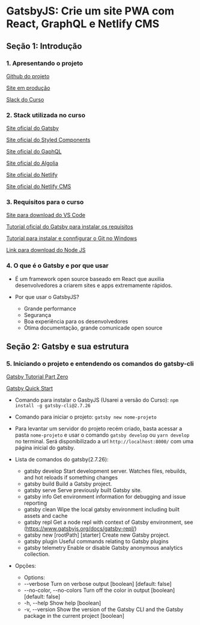 # GatsbyJS: Crie um site PWA com React, GraphQL e Netlify CMS

## Seção 1: Introdução

### 1. Apresentando o projeto

[Github do projeto](https://github.com/willianjusten/gatsby-course/)

[Site em produção](https://gatsby-course-will.netlify.app/)

[Slack do Curso](https://willianjusten-cursos.slack.com/ssb/redirect)

### 2. Stack utilizada no curso

[Site oficial do Gatsby](https://www.gatsbyjs.com/)

[Site oficial do Styled Components](https://styled-components.com/)

[Site oficial do GaphQL](https://graphql.org/)

[Site oficial do Algolia](https://www.algolia.com/)

[Site oficial do Netlify](https://www.netlify.com/)

[Site oficial do Netlify CMS](https://www.netlifycms.org/)

### 3. Requisitos para o curso

[Site para download do VS Code](https://code.visualstudio.com/)

[Tutorial oficial do Gatsby para instalar os requisitos](https://www.gatsbyjs.com/docs/tutorial/part-zero/)

[Tutorial para instalar e connfigurar o Git no Windows](https://www.atlassian.com/git/tutorials/install-git#windows)

[Link para download do Node JS](https://nodejs.org/en/download/)

### 4. O que é o Gatsby e por que usar

* É um framework open source baseado em React que auxilia desenvolvedores a criarem sites e apps extremamente rápidos.

* Por que usar o GatsbyJS?
    * Grande performance
    * Segurança
    * Boa experiência para os desenvolvedores
    * Ótima documentação, grande comunicade open source

## Seção 2: Gatsby e sua estrutura

### 5. Iniciando o projeto e entendendo os comandos do gatsby-cli

[Gatsby Tutorial Part Zero](https://www.gatsbyjs.com/docs/tutorial/part-zero/)

[Gatsby Quick Start](https://www.gatsbyjs.com/docs/quick-start)

* Comando para instalar o GasbyJS (Usarei a versão do Curso): `npm install -g gatsby-cli@2.7.26`

* Comando para iniciar o projeto: `gatsby new nome-projeto`

* Para levantar um servidor do projeto recém criado, basta acessar a pasta `nome-projeto` e usar o comando `gatsby develop` ou `yarn develop` no terminal. Será disponibilizado a url `http://localhost:8000/` com uma página inicial do gatsby.

* Lista de comandos do gatsby(2.7.26):
    * gatsby develop                   Start development server. Watches files, rebuilds, and hot reloads if something changes
    * gatsby build                     Build a Gatsby project.
    * gatsby serve                     Serve previously built Gatsby site.
    * gatsby info                      Get environment information for debugging and issue reporting
    * gatsby clean                     Wipe the local gatsby environment including built assets and cache
    * gatsby repl                      Get a node repl with context of Gatsby environment, see (https://www.gatsbyjs.org/docs/gatsby-repl/)
    * gatsby new [rootPath] [starter]  Create new Gatsby project.
    * gatsby plugin                    Useful commands relating to Gatsby plugins
    * gatsby telemetry                 Enable or disable Gatsby anonymous analytics collection.

* Opções:
  * Options:
  * --verbose                Turn on verbose output                                             [boolean] [default: false]
  * --no-color, --no-colors  Turn off the color in output                                       [boolean] [default: false]
  * -h, --help               Show help                                                                           [boolean]
  * -v, --version            Show the version of the Gatsby CLI and the Gatsby package in the current project    [boolean]